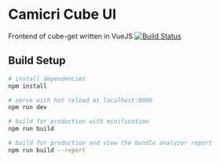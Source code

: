 # Camicri Cube UI

Frontend of cube-get written in VueJS [![Build Status](https://travis-ci.com/camicri/cube-vue.svg?branch=master)](https://travis-ci.com/camicri/cube-vue)

## Build Setup

``` bash
# install dependencies
npm install

# serve with hot reload at localhost:8080
npm run dev

# build for production with minification
npm run build

# build for production and view the bundle analyzer report
npm run build --report
```
